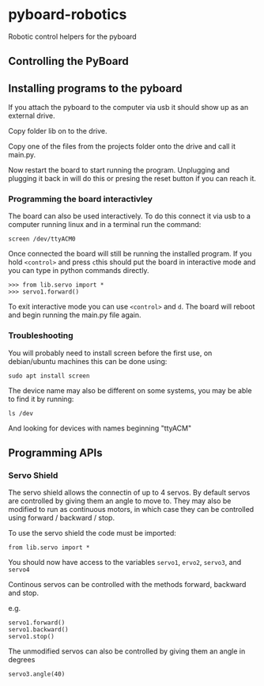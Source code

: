 # pyboard-robotics
Robotic control helpers  for the pyboard

## Controlling the PyBoard
## Installing programs to the pyboard

If you attach the pyboard to the computer via usb it should show up as an external drive.

Copy folder lib on to the drive.

Copy one of the files from the projects folder onto the drive and call it main.py.

Now restart the board to start running the program.  Unplugging and plugging it back in will do this or presing the reset button if you can reach it.

### Programming the board interactivley

The board can also be used interactively.  To do this connect it via usb to a computer running linux and in a terminal run the command:

    screen /dev/ttyACM0

Once connected the board will still be running the installed program.  If you hold ``<control>`` and press ``c``this should put the board in  interactive mode and you can type in python commands directly.

    >>> from lib.servo import *
    >>> servo1.forward()

To exit interactive mode you can use ``<control>`` and ``d``.  The board will reboot and begin running the main.py file again.

### Troubleshooting

You will probably need to install screen before the first use, on debian/ubuntu machines this can be done using:

    sudo apt install screen

The device name may also be different on some systems, you may be able to find it by running:

    ls /dev

And looking for devices with names beginning "ttyACM"

## Programming APIs
### Servo Shield

The servo shield allows the connectin of up to 4 servos.  By default servos are controlled by giving them an angle to move to.  They may also be modified to run as continuous motors, in which case they can be controlled using forward / backward / stop.

To use the servo shield the code must be imported:

    from lib.servo import *

You should now have access to the variables ``servo1``, ``ervo2``, ``servo3``, and ``servo4``

 Continous servos can be controlled with the methods forward, backward and stop.

e.g.

    servo1.forward()
    servo1.backward()
    servo1.stop()

The unmodified servos can also be controlled by giving them an angle in degrees

    servo3.angle(40)

